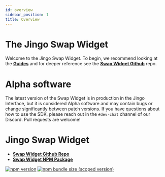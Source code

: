 ```yaml
---
id: overview
sidebar_position: 1
title: Overview
---
```


# The Jingo Swap Widget

Welcome to the Jingo Swap Widget. To begin, we recommend looking at the [**Guides**](./guides/swap-widget.mdx) and for deeper reference see the [**Swap Widget Github**](https://github.com/Jingo-Finance/widgets) repo.

# Alpha software

The latest version of the Swap Widget is in production in the Jingo Interface,
but it is considered Alpha software and may contain bugs or change significantly between patch versions.
If you have questions about how to use the SDK, please reach out in the `#dev-chat` channel of our Discord.
Pull requests are welcome!

# Jingo Swap Widget

- [**Swap Widget Github Repo**](https://github.com/Jingo-Finance/widgets)
- [**Swap Widget NPM Package**](https://www.npmjs.com/package/@pollum-io/widgets)

[![npm version](https://img.shields.io/npm/v/@jingofi/widgets/latest.svg)](https://www.npmjs.com/package/@pollum-io/v3-sdk/v/latest)
[![npm bundle size (scoped version)](https://img.shields.io/bundlephobia/minzip/@jingofi/widgets/latest.svg)](https://bundlephobia.com/result?p=@pollum-io/v3-sdk@latest)
